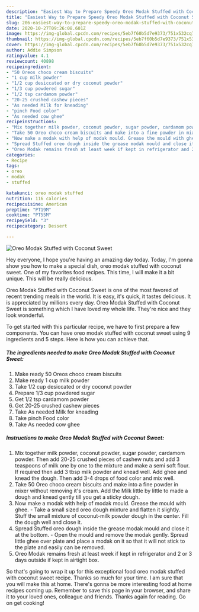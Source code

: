```yaml
---
description: "Easiest Way to Prepare Speedy Oreo Modak Stuffed with Coconut Sweet"
title: "Easiest Way to Prepare Speedy Oreo Modak Stuffed with Coconut Sweet"
slug: 206-easiest-way-to-prepare-speedy-oreo-modak-stuffed-with-coconut-sweet
date: 2020-10-27T09:26:08.601Z
image: https://img-global.cpcdn.com/recipes/5eb7f60b5d7e9373/751x532cq70/oreo-modak-stuffed-with-coconut-sweet-recipe-main-photo.jpg
thumbnail: https://img-global.cpcdn.com/recipes/5eb7f60b5d7e9373/751x532cq70/oreo-modak-stuffed-with-coconut-sweet-recipe-main-photo.jpg
cover: https://img-global.cpcdn.com/recipes/5eb7f60b5d7e9373/751x532cq70/oreo-modak-stuffed-with-coconut-sweet-recipe-main-photo.jpg
author: Addie Simpson
ratingvalue: 4.1
reviewcount: 40898
recipeingredient:
- "50 Oreos choco cream biscuits"
- "1 cup milk powder"
- "1/2 cup desiccated or dry coconut powder"
- "1/3 cup powdered sugar"
- "1/2 tsp cardamom powder"
- "20-25 crushed cashew pieces"
- "As needed Milk for kneading"
- "pinch Food color"
- "As needed cow ghee"
recipeinstructions:
- "Mix together milk powder, coconut powder, sugar powder, cardamom powder. Then add 20-25 crushed pieces of cashew nuts and add 3 teaspoons of milk one by one to the mixture and make a semi soft flour. If required then add 3 tbsp milk powder and knead well. Add ghee and knead the dough. Then add 3-4 drops of food color and mix well."
- "Take 50 Oreo choco cream biscuits and make into a fine powder in mixer without removing it&#39;s cream. Add the Milk little by little to made a dough and knead gently till you get a sticky dough."
- "Now make a modak with help of modak mould. Grease the mould with ghee.  Take a small sized oreo dough mixture and flatten it slightly. Stuff the small mixture of coconut-milk powder dough in the center. Fill the dough well and close it."
- "Spread Stuffed oreo dough inside the grease modak mould and close it at the bottom. Open the mould and remove the modak gently. Spread little ghee over plate and place a modak on it so that it will not stick to the plate and easily can be removed."
- "Oreo Modak remains fresh at least week if kept in refrigerator and 2 or 3 days outside if kept in airtight box."
categories:
- Recipe
tags:
- oreo
- modak
- stuffed

katakunci: oreo modak stuffed 
nutrition: 116 calories
recipecuisine: American
preptime: "PT19M"
cooktime: "PT55M"
recipeyield: "3"
recipecategory: Dessert

---
```



![Oreo Modak Stuffed with Coconut Sweet](https://img-global.cpcdn.com/recipes/5eb7f60b5d7e9373/751x532cq70/oreo-modak-stuffed-with-coconut-sweet-recipe-main-photo.jpg)

Hey everyone, I hope you're having an amazing day today. Today, I'm gonna show you how to make a special dish, oreo modak stuffed with coconut sweet. One of my favorites food recipes. This time, I will make it a bit unique. This will be really delicious.



Oreo Modak Stuffed with Coconut Sweet is one of the most favored of recent trending meals in the world. It is easy, it's quick, it tastes delicious. It is appreciated by millions every day. Oreo Modak Stuffed with Coconut Sweet is something which I have loved my whole life. They're nice and they look wonderful.


To get started with this particular recipe, we have to first prepare a few components. You can have oreo modak stuffed with coconut sweet using 9 ingredients and 5 steps. Here is how you can achieve that.

<!--inarticleads1-->

##### The ingredients needed to make Oreo Modak Stuffed with Coconut Sweet:

1. Make ready 50 Oreos choco cream biscuits
1. Make ready 1 cup milk powder
1. Take 1/2 cup desiccated or dry coconut powder
1. Prepare 1/3 cup powdered sugar
1. Get 1/2 tsp cardamom powder
1. Get 20-25 crushed cashew pieces
1. Take As needed Milk for kneading
1. Take pinch Food color
1. Take As needed cow ghee




<!--inarticleads2-->

##### Instructions to make Oreo Modak Stuffed with Coconut Sweet:

1. Mix together milk powder, coconut powder, sugar powder, cardamom powder. Then add 20-25 crushed pieces of cashew nuts and add 3 teaspoons of milk one by one to the mixture and make a semi soft flour. If required then add 3 tbsp milk powder and knead well. Add ghee and knead the dough. Then add 3-4 drops of food color and mix well.
1. Take 50 Oreo choco cream biscuits and make into a fine powder in mixer without removing it&#39;s cream. Add the Milk little by little to made a dough and knead gently till you get a sticky dough.
1. Now make a modak with help of modak mould. Grease the mould with ghee.  - Take a small sized oreo dough mixture and flatten it slightly. Stuff the small mixture of coconut-milk powder dough in the center. Fill the dough well and close it.
1. Spread Stuffed oreo dough inside the grease modak mould and close it at the bottom. - Open the mould and remove the modak gently. Spread little ghee over plate and place a modak on it so that it will not stick to the plate and easily can be removed.
1. Oreo Modak remains fresh at least week if kept in refrigerator and 2 or 3 days outside if kept in airtight box.




So that's going to wrap it up for this exceptional food oreo modak stuffed with coconut sweet recipe. Thanks so much for your time. I am sure that you will make this at home. There's gonna be more interesting food at home recipes coming up. Remember to save this page in your browser, and share it to your loved ones, colleague and friends. Thanks again for reading. Go on get cooking!
